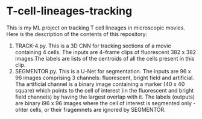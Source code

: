# T-cell-lineages-tracking
This is my ML project on tracking T cell lineages in microscopic movies. Here is the description of the contents of this repository:
1. TRACK-4.py. This is a 3D CNN for tracking sections of a movie containing 4 cells. The inputs are 4-frame clips of fluorescent 382 x 382 images.The labels are lists of the centroids of all the cells present in this clip.
2. SEGMENTOR.py. This is a U-Net for segmentation. The inputs are 96 x 96 images comprising 3 channels: fluorescent, bright field and artificial. Tha artificial channel is a binary image containing a marker (40 x 40 square) which points to the cell of interest )in the fluorescent and bright field channels) by having the largest overlap with it. The labels (outputs) are binary i96 x 96 images where the cell of interest is segmented only - ohter cells, or their fragemnets are ignored by SEGMENTOR.  
